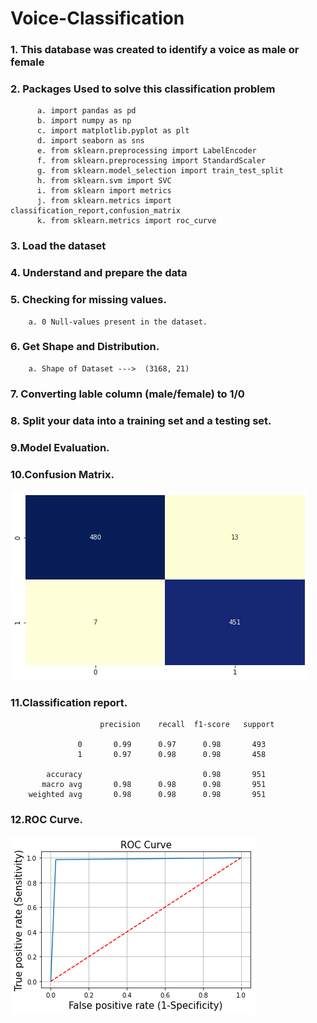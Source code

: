 <h1> Voice-Classification </h1>

<h3>1. This database was created to identify a voice as male or female </h3>
    
<h3>2. Packages Used to solve this classification problem </h3>

          a. import pandas as pd
          b. import numpy as np
          c. import matplotlib.pyplot as plt
          d. import seaborn as sns
          e. from sklearn.preprocessing import LabelEncoder
          f. from sklearn.preprocessing import StandardScaler
          g. from sklearn.model_selection import train_test_split
          h. from sklearn.svm import SVC
          i. from sklearn import metrics
          j. from sklearn.metrics import classification_report,confusion_matrix
          k. from sklearn.metrics import roc_curve

<h3>3. Load the dataset   </h3>   
<h3>4. Understand and prepare the data </h3>
<h3>5. Checking for missing values. </h3>
    
        a. 0 Null-values present in the dataset.
  
<h3>6. Get Shape and Distribution. </h3>

        a. Shape of Dataset --->  (3168, 21)
        
<h3>7. Converting lable column (male/female) to 1/0   </h3> 
<h3>8. Split your data into a training set and a testing set. </h3>
<h3>9.Model Evaluation. </h3>
<h3>10.Confusion Matrix. </h3>

![Alt Text](https://github.com/Aamir8539/SVM-Voice-Classification-/blob/main/download.png)

<h3>11.Classification report. </h3>

                        precision    recall  f1-score   support

                   0       0.99      0.97      0.98       493
                   1       0.97      0.98      0.98       458

            accuracy                           0.98       951
           macro avg       0.98      0.98      0.98       951
        weighted avg       0.98      0.98      0.98       951

<h3>12.ROC Curve. </h3>

![Alt Text](https://github.com/Aamir8539/SVM-Voice-Classification-/blob/main/ROC.png)

